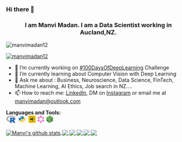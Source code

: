 ### Hi there 👋

<!--
**manvimadan12/manvimadan12** is a ✨ _special_ ✨ repository because its `README.md` (this file) appears on your GitHub profile.-->

<h3 align="center">I am Manvi Madan. I am a Data Scientist working in Aucland,NZ.</h3>

<p align="left"> <img src="https://komarev.com/ghpvc/?username=rajputjay41&label=Profile%20views&color=0e75b6&style=flat" alt="manvimadan12" /> </p>

<p align="left"> <a href="https://github.com/ryo-ma/github-profile-trophy"><img src="https://github-profile-trophy.vercel.app/?username=manvimadan12" alt="manvimadan12" /></a> </p>

- 🔭 I’m currently working on [#100DaysOfDeepLearning](https://www.instagram.com/ml.newzealand/) Challenge
- 🌱 I’m currently learning about Computer Vision with Deep Learning
- 💬 Ask me about : Business, Neuroscience, Data Science, FinTech, Machine Learning, AI Ethics, Job search in NZ....
- 📫 How to reach me: [LinkedIn](https://nz.linkedin.com/in/manvimadan?challengeId=AQFP41gYUVTWXgAAAXTdLTLUD1ouI-Slkj6j1vSVIpFSPFDELixPuQAPkSBK4_beV-6747rXSKjHK4dkQeuwCiK23vil0RopCg&submissionId=172312d1-e273-3916-9781-05335d3a4409), DM on [Instagram](https://www.instagram.com/ml.newzealand/) or email me at manvimadan@outlook.com


**Languages and Tools:**  
<code><img height="20" src="https://github.com/manvimadan12/manvimadan12/blob/master/images/Rlogo.svg"></code>
<code><img height="20" src="https://github.com/manvimadan12/manvimadan12/blob/master/images/python.jpg"></code>
<code><img height="20" src="https://github.com/manvimadan12/manvimadan12/blob/master/images/powerbi2.jpg"></code>
<code><img height="20" src="https://raw.githubusercontent.com/github/explore/5c058a388828bb5fde0bcafd4bc867b5bb3f26f3/topics/graphql/graphql.png"></code>
<code><img height="20" src="https://raw.githubusercontent.com/github/explore/80688e429a7d4ef2fca1e82350fe8e3517d3494d/topics/nodejs/nodejs.png"></code>    



<a href="https://github.com/manvimadan12/github-readme-stats">
  <img align="center" src="https://github-readme-stats.vercel.app/api?username=manvimadan12&show_icons=true&include_all_commits=true&theme=radical" alt="Manvi's github stats" />
</a>

<a href="https://github.com/manvimadan12/github-readme-stats">
  <img align="center" src="https://github-readme-stats.vercel.app/api/top-langs/?username=manvimadan12&layout=compact&theme=radical" />
</a> 

<a href="https://github.com/manvimadan12/Becoming-ML_engineer">
  <img align="center" src="https://github-readme-stats.vercel.app/api/pin/?username=manvimadan12&repo=Becoming-ML_engineer&theme=radical" />
</a>


<a href="https://github.com/manvimadan12/ML-Research-Papers-">
  <img align="center" src="https://github-readme-stats.vercel.app/api/pin/?username=manvimadan12&repo=ML-Research-Papers-&theme=radical" />
</a>   

<a href="https://github.com/manvimadan12/Computer_Vision_Roadmap">
  <img align="center" src="https://github-readme-stats.vercel.app/api/pin/?username=manvimadan12&repo=Computer_Vision_Roadmap&theme=radical" />
</a>   

<a href="https://github.com/manvimadan12/workout-training-using-ml">
  <img align="center" src="https://github-readme-stats.vercel.app/api/pin/?username=manvimadan12&repo=workout-training-using-ml&theme=radical" />
</a>   
